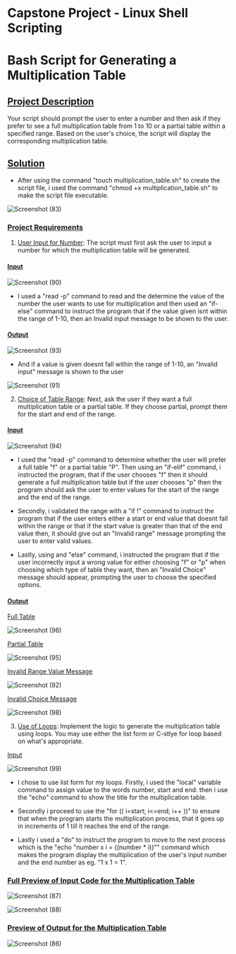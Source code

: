 # **Capstone Project - Linux Shell Scripting**

# **Bash Script for Generating a Multiplication Table**

## <ins>Project Description</ins>

Your script should prompt the user to enter a number and then ask if they prefer to see a full multiplication table from 1 to 10 or a partial table within a specified range. Based on the user's choice, the script will display the corresponding multiplication table.

## <ins>Solution</ins>

 - After using the command "touch multiplication_table.sh" to create the script file, i used the command "chmod +x multiplication_table.sh" to make the script file executable.

![Screenshot (83)](https://github.com/user-attachments/assets/079210b6-6b18-4d9b-b24e-a5eadb72edcc)

### <ins>**Project Requirements**</ins>
1. <ins>User Input for Number</ins>: The script must first ask the user to input a number for which the multiplication table will be generated.

#### <ins>Input</ins>

![Screenshot (90)](https://github.com/user-attachments/assets/6dcc0449-7618-4fd6-aeb0-122ade368dc4)

 - I used a "read -p" command to read and the determine the value of the number the user wants to use for multiplication and then used an "if-else" command to instruct the program that if the value given isnt within the range of 1-10, then an Invalid input message to be shown to the user.

#### <ins>Output</ins>

![Screenshot (93)](https://github.com/user-attachments/assets/c97ebebd-68ca-4b36-ba10-a7bcb1adfeb5)

 - And if a value is given doesnt fall within the range of 1-10, an "Invalid input" message is shown to the user

![Screenshot (91)](https://github.com/user-attachments/assets/f51b5b23-65de-4e02-abaf-2e5e30adcb3f)

2. <ins>Choice of Table Range</ins>: Next, ask the user if they want a full multiplication table or a partial table. If they choose partial, prompt them for the start and end of the range.

#### <ins>Input</ins>

![Screenshot (94)](https://github.com/user-attachments/assets/af27cc34-4fe3-4d6a-b792-1232d5e65476)

 - I used the "read -p" command to determine whether the user will prefer a full table "f" or a partial table "P". Then using an "if-elif" command, i instructed the program, that if the user chooses "f" then it should generate a full multiplication table but if the user chooses "p" then the program should ask the user to enter values for the start of the range and the end of the range.

 - Secondly, i validated the range with a "if !" command to instruct the program that if the user enters either a start or end value that doesnt fall within the range or that if the start value is greater than that of the end value then, it should give out an "Invalid range" message prompting the user to enter valid values.

 - Lastly, using and "else" command, i instructed the program that if the user incorrectly input a wrong value for either choosing "f" or "p" when choosing which type of table they want, then an "Invalid Choice" message should appear, prompting the user to choose the specified options.

#### <ins>Output</ins>

<ins>Full Table</ins>

![Screenshot (96)](https://github.com/user-attachments/assets/c427ea53-6673-4417-9bc0-519c29373b0e)

<ins>Partial Table</ins>

![Screenshot (95)](https://github.com/user-attachments/assets/17469cf9-398a-40c7-8289-3b7aa1b7de1e)

<ins>Invalid Range Value Message</ins>

![Screenshot (92)](https://github.com/user-attachments/assets/1a983791-90c2-4473-a21c-bbcc402c5365)

<ins>Invalid Choice Message</ins>

![Screenshot (98)](https://github.com/user-attachments/assets/20093fa3-e471-4616-b9ad-09671b319070)


3. <ins>Use of Loops</ins>: Implement the logic to generate the multiplication table using loops. You may use either the list form or C-stlye for loop based on what's appropriate.

<ins>Input</ins>

![Screenshot (99)](https://github.com/user-attachments/assets/cd9ae1b9-8f68-4a18-b8e7-6054d25acbe9)


 - I chose to use list form for my loops. Firstly, i used the "local" variable command to assign value to the words number, start and end. then i use the "echo" command to show the title for the multiplication table. 
 
 - Secondly i proceed to use the "for (( i=start; i<=end; i++ ))" to ensure that when the program starts the multiplication process, that it goes up in increments of 1 till it reaches the end of the range.
 
 - Lastly i used a "do" to instruct the program to move to the next process which is the "echo "number x i = ((number * i))"" command which makes the program display the multiplication of the user's input number and the end number as eg. "1 x 1 = 1".

### <ins>Full Preview of Input Code for the Multiplication Table</ins>

![Screenshot (87)](https://github.com/user-attachments/assets/891bd9ec-2d89-4c14-b52f-38ef116a7866)

![Screenshot (88)](https://github.com/user-attachments/assets/cadce65a-a446-4559-9238-8203d8ca568b)

### <ins>Preview of Output for the Multiplication Table</ins>

![Screenshot (86)](https://github.com/user-attachments/assets/8662082c-dc53-48c5-833e-128b50cf3f36)








